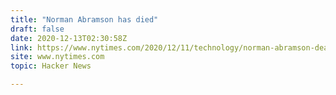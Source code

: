 ```yaml
---
title: "Norman Abramson has died"
draft: false
date: 2020-12-13T02:30:58Z
link: https://www.nytimes.com/2020/12/11/technology/norman-abramson-dead.html?utm_medium=RSS&utm_source=hune
site: www.nytimes.com
topic: Hacker News  

---
```

